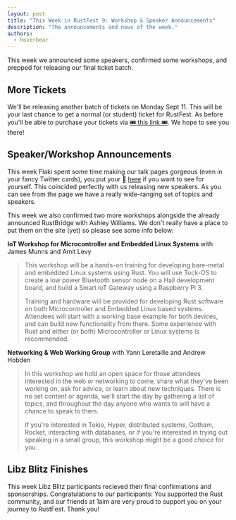 ```yaml
---
layout: post
title: "This Week in RustFest 9: Workshop & Speaker Announcements"
description: "The announcements and news of the week."
authors:
  - hoverbear
---
```


This week we announced some speakers, confirmed some workshops, and prepped for releasing our final ticket batch.

## More Tickets

We'll be releasing another batch of tickets on Monday Sept 11. This will be your last chance to get a normal (or student) ticket for RustFest. As before you'll be able to purchase your tickets via [🎟 this link 🎟](https://ti.to/asquera-event-ug/rustfest-zurich/). We hope to see you there!

## Speaker/Workshop Announcements

This week Flaki spent some time making our talk pages gorgeous (even in your fancy Twitter cards), you put your 👀 [here](http://zurich.rustfest.eu/talks/) if you want to see for yourself. This coincided perfectly with us releasing new speakers. As you can see from the page we have a really wide-ranging set of topics and speakers.

This week we also confirmed two more workshops alongside the already announced RustBridge with Ashley Williams. We don't really have a place to put them on the site (yet) so please see some info below:

**IoT Workshop for Microcontroller and Embedded Linux Systems** with James Munns and Amit Levy

> This workshop will be a hands-on training for developing bare-metal and embedded Linux systems using Rust. You will use Tock-OS to create a low power Bluetooth sensor node on a Hail development board, and build a Smart IoT Gateway using a Raspberry Pi 3.
>
>
> Training and hardware will be provided for developing Rust software on both Microcontroller and Embedded Linux based systems. Attendees will start with a working base example for both devices, and can build new functionality from there. Some experience with Rust and either (or both) Microcontroller or Linux systems is recommended.

**Networking & Web Working Group** with Yann Leretaille and Andrew Hobden

> In this workshop we hold an open space for those attendees interested in the web or networking to come, share what they've been working on, ask for advice, or learn about new techniques. There is no set content or agenda, we'll start the day by gathering a list of topics, and throughout the day anyone who wants to will have a chance to speak to them.
>
> If you're interested in Tokio, Hyper, distributed systems, Gotham, Rocket, interacting with databases, or if you're interested in trying out speaking in a small group, this workshop might be a good choice for you.

## Libz Blitz Finishes

This week Libz Blitz participants recieved their final confirmations and sponsorships. Congratulations to our participants: You supported the Rust community, and our friends at 1aim are very proud to support you on your journey to RustFest. Thank you!
